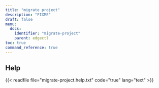 ```yaml
---
title: "migrate project"
description: "FIXME"
draft: false
menu:
  docs:
    identifier: "migrate-project"
    parent: edgectl
toc: true
command_reference: true
---
```


## Help

{{< readfile file="migrate-project.help.txt" code="true" lang="text" >}}

